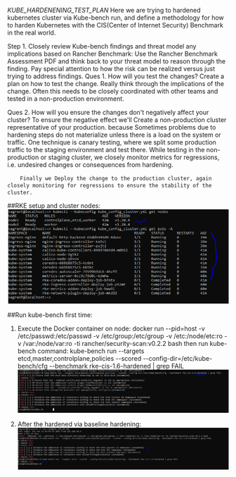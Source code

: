 *KUBE_HARDENENING_TEST_PLAN*
Here we are trying to hardened kubernetes cluster via Kube-bench run, and define a methodology for how to harden Kubernetes with the CIS(Center of Internet Security) Benchmark in the real world.

Step 1. Closely review Kube-bench findings and threat model any implications based on Rancher Benchmark: 
	    Use the Rancher Benchmark Assessment PDF and think back to your threat model to reason through the finding. 
	    Pay special attention to how the risk can be realized versus just trying to address findings.
Ques 1. How will you test the changes?
	    Create a plan on how to test the change. Really think through the implications of the change. 
	    Often this needs to be closely coordinated with other teams and tested in a non-production environment.
	
Ques 2.	How will you ensure the changes don't negatively affect your cluster?
        To ensure the negative effect we'll Create a non-production cluster representative of your production. because
	    Sometimes problems due to hardening steps do not materialize unless there is a load on the system or traffic. 
	    One technique is canary testing, where we split some production traffic to the staging environment and test there. 
	    While testing in the non-production or staging cluster, we closely monitor metrics for regressions, i.e. undesired changes or consequences from hardening.
	
		Finally we Deploy the change to the production cluster, again closely monitoring for regressions to ensure the stability of the cluster.

##RKE setup and cluster nodes:
![alt-text](rke_install_success.PNG) 

##Run kube-bench first time:
1. Execute the Docker container on node:
	docker run --pid=host -v /etc/passwd:/etc/passwd -v /etc/group:/etc/group -v /etc:/node/etc:ro -v /var:/node/var:ro -ti rancher/security-scan:v0.2.2 bash
then run kube-bench command:
	kube-bench run --targets etcd,master,controlplane,policies --scored --config-dir=/etc/kube-bench/cfg --benchmark rke-cis-1.6-hardened | grep FAIL
![alt-text](kube_cluster_out_of_box.PNG)

2. After the hardened via baseline hardening:
![alt-text](kube_cluster_hardened.PNG)
